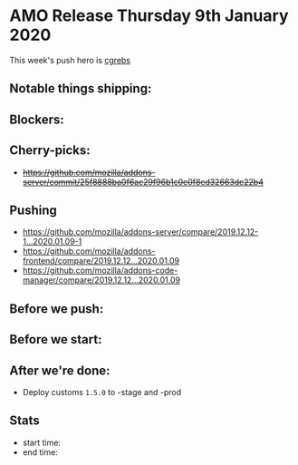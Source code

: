 # AMO Release Thursday 9th January 2020

This week's push hero is [cgrebs](https://github.com/EnTeQuAk)

## Notable things shipping:

## Blockers:

## Cherry-picks:
- ~~https://github.com/mozilla/addons-server/commit/25f8888ba0f6ac29f96b1c0e0f8cd32663dc22b4~~

## Pushing

- https://github.com/mozilla/addons-server/compare/2019.12.12-1...2020.01.09-1
- https://github.com/mozilla/addons-frontend/compare/2019.12.12...2020.01.09
- https://github.com/mozilla/addons-code-manager/compare/2019.12.12...2020.01.09

## Before we push:

## Before we start:

## After we're done:

- Deploy customs `1.5.0` to -stage and -prod

## Stats

- start time:
- end time:
